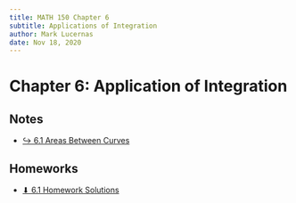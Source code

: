 ```yaml
---
title: MATH 150 Chapter 6
subtitle: Applications of Integration
author: Mark Lucernas
date: Nov 18, 2020
---
```



# Chapter 6: Application of Integration

## Notes

- [↪ 6.1 Areas Between Curves](ch-6-1)

## Homeworks

- [⬇ 6.1 Homework Solutions](file:../../../../../files/fall-2020/MATH-150/homeworks/6.1_homework.pdf)

